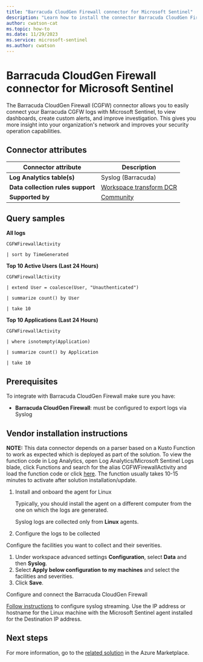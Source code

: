 ```yaml
---
title: "Barracuda CloudGen Firewall connector for Microsoft Sentinel"
description: "Learn how to install the connector Barracuda CloudGen Firewall to connect your data source to Microsoft Sentinel."
author: cwatson-cat
ms.topic: how-to
ms.date: 11/29/2023
ms.service: microsoft-sentinel
ms.author: cwatson
---
```


# Barracuda CloudGen Firewall connector for Microsoft Sentinel

The Barracuda CloudGen Firewall (CGFW) connector allows you to easily connect your Barracuda CGFW logs with Microsoft Sentinel, to view dashboards, create custom alerts, and improve investigation. This gives you more insight into your organization's network and improves your security operation capabilities.

## Connector attributes

| Connector attribute | Description |
| --- | --- |
| **Log Analytics table(s)** | Syslog (Barracuda)<br/> |
| **Data collection rules support** | [Workspace transform DCR](/azure/azure-monitor/logs/tutorial-workspace-transformations-portal) |
| **Supported by** | [Community](https://github.com/Azure/Azure-Sentinel/issues) |

## Query samples

**All logs**
   ```kusto
CGFWFirewallActivity
            
   | sort by TimeGenerated
   ```

**Top 10 Active Users (Last 24 Hours)**
   ```kusto
CGFWFirewallActivity
            
   | extend User = coalesce(User, "Unauthenticated") 
                    
   | summarize count() by User
                    
   | take 10
   ```

**Top 10 Applications (Last 24 Hours)**
   ```kusto
CGFWFirewallActivity
            
   | where isnotempty(Application)
                    
   | summarize count() by Application
                    
   | take 10
   ```



## Prerequisites

To integrate with Barracuda CloudGen Firewall make sure you have: 

- **Barracuda CloudGen Firewall**: must be configured to export logs via Syslog


## Vendor installation instructions


**NOTE:** This data connector depends on a parser based on a Kusto Function to work as expected which is deployed as part of the solution. To view the function code in Log Analytics, open Log Analytics/Microsoft Sentinel Logs blade, click Functions and search for the alias CGFWFirewallActivity and load the function code or click [here](https://aka.ms/sentinel-barracudacloudfirewall-parser). The function usually takes 10-15 minutes to activate after solution installation/update.

1. Install and onboard the agent for Linux

   Typically, you should install the agent on a different computer from the one on which the logs are generated.

   Syslog logs are collected only from **Linux** agents.


2. Configure the logs to be collected

Configure the facilities you want to collect and their severities.

1.  Under workspace advanced settings **Configuration**, select **Data** and then **Syslog**.
2.  Select **Apply below configuration to my machines** and select the facilities and severities.
3.  Click **Save**.

Configure and connect the Barracuda CloudGen Firewall

[Follow instructions](https://aka.ms/sentinel-barracudacloudfirewall-connector) to configure syslog streaming. Use the IP address or hostname for the Linux machine with the Microsoft Sentinel agent installed for the Destination IP address.




## Next steps

For more information, go to the [related solution](https://azuremarketplace.microsoft.com/en-us/marketplace/apps/microsoftsentinelcommunity.azure-sentinel-solution-barracudacloudgenfirewall?tab=Overview) in the Azure Marketplace.
